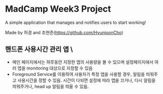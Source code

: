 # MadCamp Week3 Project
A simple application that manages and notifies users to start working!

Made by 허경 and 조현준(https://github.com/HyunjoonCho)

## 핸드폰 사용시간 관리 앱 \
 - 메인 페이지에서는 하루동안 지정한 앱의 사용량을 볼 수 있으며 설정페이지에서 여러 앱을 monitoring 대상으로 지정할 수 있음
 - Foreground Service를 이용하여 사용자가 특정 앱을 사용할 경우, 알림을 띄워주고 사용시간을 정할 수 있음. 시간이 다되면 설정에 따라 앱을 끄거나, 다시 알림을 띄워주거나, head up 알림을 띄울 수 있음.
